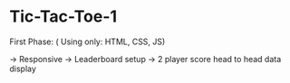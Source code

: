 # Tic-Tac-Toe-1

First Phase: ( Using only: HTML, CSS, JS)

-> Responsive 
-> Leaderboard setup
-> 2 player score head to head data display 
